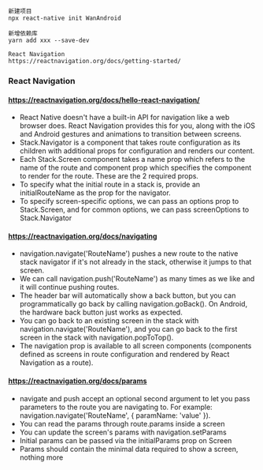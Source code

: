``` 
新建项目
npx react-native init WanAndroid

新增依赖库
yarn add xxx --save-dev

React Navigation
https://reactnavigation.org/docs/getting-started/
```


### React Navigation

#### https://reactnavigation.org/docs/hello-react-navigation/
- React Native doesn't have a built-in API for navigation like a web browser does. React Navigation provides this for you, along with the iOS and Android gestures and animations to transition between screens.
- Stack.Navigator is a component that takes route configuration as its children with additional props for configuration and renders our content.
- Each Stack.Screen component takes a name prop which refers to the name of the route and component prop which specifies the component to render for the route. These are the 2 required props.
- To specify what the initial route in a stack is, provide an initialRouteName as the prop for the navigator.
- To specify screen-specific options, we can pass an options prop to Stack.Screen, and for common options, we can pass screenOptions to Stack.Navigator

#### https://reactnavigation.org/docs/navigating
- navigation.navigate('RouteName') pushes a new route to the native stack navigator if it's not already in the stack, otherwise it jumps to that screen.
- We can call navigation.push('RouteName') as many times as we like and it will continue pushing routes.
- The header bar will automatically show a back button, but you can programmatically go back by calling navigation.goBack(). On Android, the hardware back button just works as expected.
- You can go back to an existing screen in the stack with navigation.navigate('RouteName'), and you can go back to the first screen in the stack with navigation.popToTop().
- The navigation prop is available to all screen components (components defined as screens in route configuration and rendered by React Navigation as a route).

#### https://reactnavigation.org/docs/params
- navigate and push accept an optional second argument to let you pass parameters to the route you are navigating to. For example: navigation.navigate('RouteName', { paramName: 'value' }).
- You can read the params through route.params inside a screen
- You can update the screen's params with navigation.setParams
- Initial params can be passed via the initialParams prop on Screen
- Params should contain the minimal data required to show a screen, nothing more
